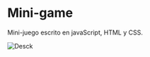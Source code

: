 # Mini-game

Mini-juego escrito en javaScript, HTML y CSS.

![Desck](https://github.com/MyroslavaF/Mini-game/assets/102312295/07ba037c-11d4-45c2-a0a0-751a97f0aba2)
